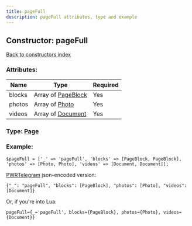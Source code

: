 ```yaml
---
title: pageFull
description: pageFull attributes, type and example
---
```

## Constructor: pageFull  
[Back to constructors index](index.md)



### Attributes:

| Name     |    Type       | Required |
|----------|---------------|----------|
|blocks|Array of [PageBlock](../types/PageBlock.md) | Yes|
|photos|Array of [Photo](../types/Photo.md) | Yes|
|videos|Array of [Document](../types/Document.md) | Yes|



### Type: [Page](../types/Page.md)


### Example:

```
$pageFull = ['_' => 'pageFull', 'blocks' => [PageBlock, PageBlock], 'photos' => [Photo, Photo], 'videos' => [Document, Document]];
```  

[PWRTelegram](https://pwrtelegram.xyz) json-encoded version:

```
{"_": "pageFull", "blocks": [PageBlock], "photos": [Photo], "videos": [Document]}
```


Or, if you're into Lua:  


```
pageFull={_='pageFull', blocks={PageBlock}, photos={Photo}, videos={Document}}

```


